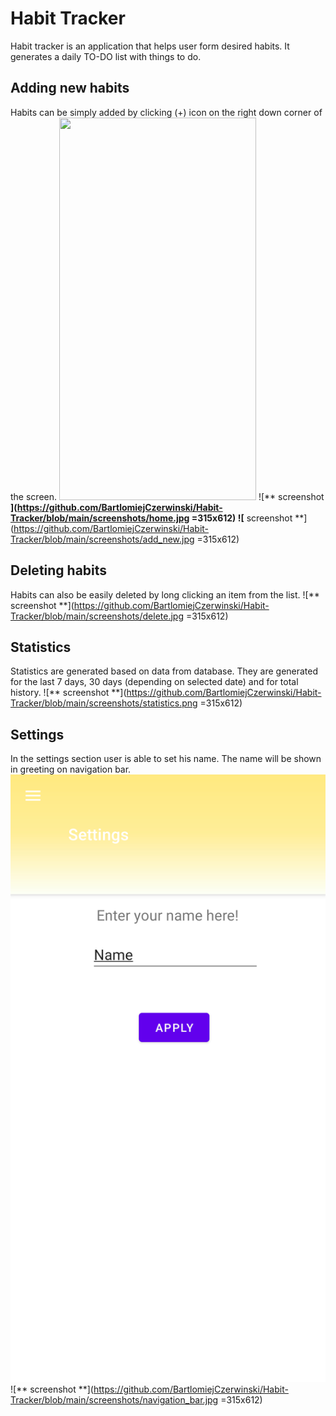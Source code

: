 # Habit Tracker
Habit tracker is an application that helps user form desired habits. It generates a daily TO-DO list with things to do.

## Adding new habits
Habits can be simply added by clicking (+) icon on the right down corner of the screen.
<img src="https://your-image-url.type](https://github.com/BartlomiejCzerwinski/Habit-Tracker/blob/main/screenshots/home.jpg)" width="315" height="612">
![** screenshot **](https://github.com/BartlomiejCzerwinski/Habit-Tracker/blob/main/screenshots/home.jpg =315x612)
![** screenshot **](https://github.com/BartlomiejCzerwinski/Habit-Tracker/blob/main/screenshots/add_new.jpg =315x612)

## Deleting habits
Habits can also be easily deleted by long clicking an item from the list.
![** screenshot **](https://github.com/BartlomiejCzerwinski/Habit-Tracker/blob/main/screenshots/delete.jpg =315x612)

## Statistics
Statistics are generated based on data from database. They are generated for the last 7 days, 30 days (depending on selected date) and for total history.
![** screenshot **](https://github.com/BartlomiejCzerwinski/Habit-Tracker/blob/main/screenshots/statistics.png =315x612) 
## Settings 
In the settings section user is able to set his name. The name will be shown in greeting on navigation bar.
![** screenshot **](https://github.com/BartlomiejCzerwinski/Habit-Tracker/blob/main/screenshots/settings.jpg)![** screenshot **](https://github.com/BartlomiejCzerwinski/Habit-Tracker/blob/main/screenshots/navigation_bar.jpg =315x612)
